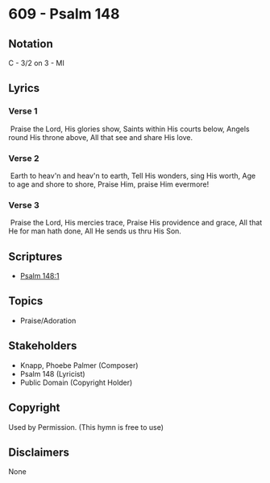 # 609 - Psalm 148

## Notation

C - 3/2 on 3 - MI

## Lyrics

### Verse 1

 Praise the Lord, His glories show, Saints within His courts below, Angels round His throne above, All that see and share His love.

### Verse 2

  Earth to heav'n and heav'n to earth, Tell His wonders, sing His worth, Age to age and shore to shore, Praise Him, praise Him evermore!

### Verse 3

  Praise the Lord, His mercies trace, Praise His providence and grace, All that He for man hath done, All He sends us thru His Son.


## Scriptures

- [Psalm 148:1](https://www.biblegateway.com/passage/?search=Psalm%20148%3A1)

## Topics

- Praise/Adoration

## Stakeholders

- Knapp, Phoebe Palmer (Composer)
- Psalm 148 (Lyricist)
- Public Domain (Copyright Holder)

## Copyright

Used by Permission.
(This hymn is free to use)

## Disclaimers

None

